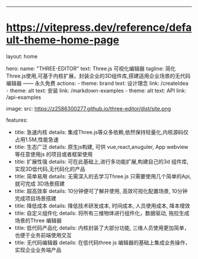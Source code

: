 ---
# https://vitepress.dev/reference/default-theme-home-page
layout: home

hero:
  name: "THREE-EDITOR"
  text: Three.js 可视化编辑器
  tagline: 简化Three.js使用,可基于内核扩展，封装企业的3D组件库,搭建适用企业场景的无代码编辑器 —— 永久免费
  actions:
    - theme: brand
      text: 设计理念
      link: /createIdea
    - theme: alt
      text: 安装
      link: /markdown-examples
    - theme: alt
      text: API
      link: /api-examples

  image:
    src: https://z2586300277.github.io/three-editor/dist/site.png

features:
  - title: 急速内核
    details: 集成Three.js等众多依赖,依然保持轻量化,内核源码仅占用1.5M,性能急速
  - title: 生态广泛
    details: 原生js构建, 可供 vue,react,anuguler, App webview 等任意使用js 的项目或者框架使用
  - title: 扩展性强
    details: 可在此基础上,进行多功能扩展,构建自己的3d 组件库,实现3D低代码,无代码化的产品
  - title: 简单易用
    details: 无需深入的去学习Three.js 只需要使用几个简单的Api, 就可完成 3D场景搭建
  - title: 超高效率
    details: 10分钟便可了解并使用, 高效可视化配置场景, 10分钟完成项目场景搭建
  - title: 降低成本
    details: 降低技术研发成本, 时间成本, 人员使用成本, 降本增效
  - title: 自定义组件化
    details: 将所有三维物体进行组件化，数据驱动, 拖拉生成场景的Three 编辑器
  - title: 低代码产品化
    details: 内核封装了大部分功能, 三维人员使用更加简单，也便于业务前端使用交互
  - title: 无代码编辑器
    details: 在低代码three js 编辑器的基础上集成业务操作，实现企业业务端产品

